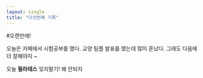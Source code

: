 ```yaml
---
layout: single
title: "다섯번째 기록"
---
```


#오랜만에!

오늘은 카페에서 시험공부를 했다.
교양 팀플 발표를 했는데 많이 혼났다.
그래도 다음에 더 잘해야지 ~

오늘 **필라테스** 잊지말기!
왜 안되지
